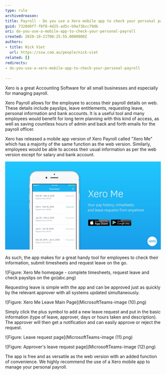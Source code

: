 ```yaml
---
type: rule
archivedreason: 
title: Payroll - Do you use a Xero mobile app to check your personal payroll?
guid: 7320d8f7-f0f8-4d25-ad5c-b9a73bcc79db
uri: do-you-use-a-mobile-app-to-check-your-personal-payroll
created: 2020-10-21T00:25:55.0000000Z
authors:
- title: Nick Viet
  url: https://ssw.com.au/people/nick-viet
related: []
redirects:
- do-you-use-a-xero-mobile-app-to-check-your-personal-payroll

---
```


Xero is a great Accounting Software for all small businesses and especially for managing payroll. 

Xero Payroll allows for the employee to access their payroll details on web. These details include payslips, leave entitlements, requesting leave, personal information and bank accounts. It is a useful tool and many employees would benefit for long term planning with this kind of access, as well as saving countless hours of admin and back and forth emails for the payroll officer.

<!--endintro-->

Xero has released a mobile app version of Xero Payroll called "Xero Me" which has a majority of the same function as the web version. Similarly, employees would be able to access their usual information as per the web version except for salary and bank account. 

![Figure: Xero Me app available on iOS and Android](578347254_1280x720.jpg)

As such, the app makes for a great handy tool for employees to check their information, submit timesheets and request leave on the go. 

![Figure: Xero Me homepage - complete timesheets, request leave and check payslips on the go(abc.png)

Requesting leave is simple with the app and can be approved just as quickly by the relevant approver with all systems updated simultaneously. 

![Figure: Xero Me Leave Main Page](MicrosoftTeams-image (10).png)

Simply click the plus symbol to add a new leave request and put in the basic information (type of leave, approver, days or hours taken and description). The approver will then get a notification and can easily approve or reject the request.

![Figure: Leave request page](MicrosoftTeams-image (11).png)

![Figure: Approver's leave request page](MicrosoftTeams-image (12).png)

The app is free and as versatile as the web version with an added function of convenience. We highly recommend the use of a Xero mobile app to manage your personal payroll.
